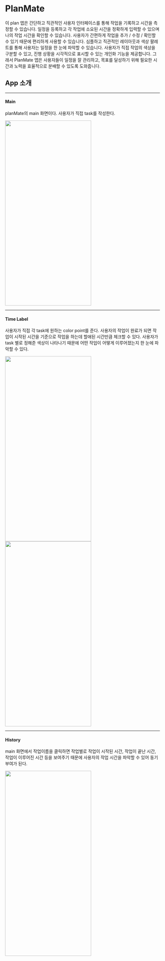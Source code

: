 # PlanMate
이 plan 앱은 간단하고 직관적인 사용자 인터페이스를 통해 작업을 기록하고 시간을 측정할 수 있습니다.
일정을 등록하고 각 작업에 소요된 시간을 정확하게 입력할 수 있으며 나의 작업 시간을 확인할 수 있습니다.
사용자가 간편하게 작업을 추가 / 수정 / 확인할 수 있기 때문에 편리하게 사용할 수 있습니다.
심플하고 직관적인 레이아웃과 색상 팔레트를 통해 사용자는 일정을 한 눈에 파악할 수 있습니다. 
사용자가 직접 작업의 색상을 구분할 수 있고, 진행 상황을 시각적으로 표시할 수 있는 개인화 기능을 제공합니다.
그래서 PlanMate 앱은 사용자들이 일정을 잘 관리하고, 목표를 달성하기 위해 필요한 시간과 노력을 효율적으로 
분배할 수 있도록 도와줍니다.

## App 소개

-----------------------------

#### Main

planMate의 main 화면이다. 사용자가 직접 task를 작성한다.

<img src="https://github.com/minjiLee68/PlanMate/assets/88191880/d4c51a3e-ea66-4ca5-936e-7eaa1503769f.png" width="280" height="600"/>

-------------------------------

#### Time Label

사용자가 직접 각 task에 원하는 color point를 준다.
사용자의 작업이 완료가 되면 작업이 시작된 시간을 기준으로 작업을 하는데 할애된 시간만큼 체크할 수 있다. 사용자가 task 별로 정해준 색상이 나타나기 때문에 어떤 작업이 어떻게 이루어졌는지
한 눈에 파악할 수 있다.

<img src="https://github.com/minjiLee68/PlanMate/assets/88191880/831899e9-0a2a-4980-ab79-9e13927290f0.png" width="280" height="600"/> <img src="https://github.com/minjiLee68/PlanMate/assets/88191880/9901dcb2-60ff-47d8-bb67-13f6869cebd5.png" width="280" height="600"/>

---------------------------------

#### History

main 화면에서 작업이름을 클릭하면 작업별로 작업이 시작된 시간, 작업이 끝난 시간, 작업이 이루어진 시간 등을 보여주기 때문에 사용자의 작업 시간을 파악할 수 있어 동기부여가 된다.

<img src="https://github.com/minjiLee68/PlanMate/assets/88191880/cc3ea0c6-8f9f-4006-a0d8-6d4b0c70ce5c.png" width="280" height="600"/>

